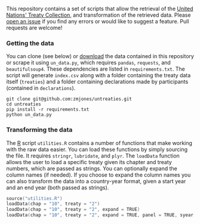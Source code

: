 This repository contains a set of scripts that allow the retrieval of the [United Nations' Treaty Collection](http://treaties.un.org/), and transformation of the retrieved data. Please [open an issue](https://github.com/zmjones/untreaties/issues/new) if you find any errors or would like to suggest a feature. Pull requests are welcome!

### Getting the data

You can clone (see below) or [download](https://github.com/zmjones/untreaties/archive/master.zip) the data contained in this repository or scrape it using `un_data.py`, which requires `pandas`, `requests`, and `beautifulsoup4`. These dependencies are listed in `requirements.txt`. The script will generate `index.csv` along with a folder containing the treaty data itself (`treaties`) and a folder containing declarations made by participants (contained in `declarations`).

```shell
git clone git@github.com:zmjones/untreaties.git
cd untreaties
pip install -r requirements.txt
python un_data.py
```

### Transforming the data

The [R](http://cran.us.r-project.org/) script `utilities.R` contains a number of functions that make working with the raw data easier. You can load these functions by simply sourcing the file. It requires `stringr`, `lubridate`, and `plyr`. The `loadData` function allows the user to load a specific treaty given its chapter and treaty numbers, which are passed as strings. You can optionally expand the column names (if needed). If you choose to expand the column names you can also transform the data into a country-year format, given a start year and an end year (both passed as strings).

```S
source("utilities.R")
loadData(chap = "10", treaty = "2")
loadData(chap = "10", treaty = "2", expand = TRUE)
loadData(chap = "10", treaty = "2", expand = TRUE, panel = TRUE, syear = "1945", eyear = "2013")
```
